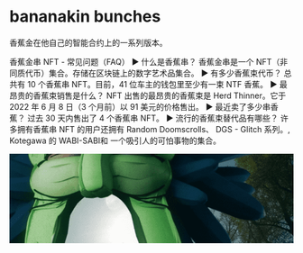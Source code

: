 # bananakin bunches

香蕉金在他自己的智能合约上的一系列版本。

香蕉金串 NFT - 常见问题（FAQ）
▶ 什么是香蕉串？
香蕉金串是一个 NFT（非同质代币）集合。存储在区块链上的数字艺术品集合。
▶ 有多少香蕉束代币？
总共有 10 个香蕉串 NFT。目前，41 位车主的钱包里至少有一束 NTF 香蕉。
▶ 最昂贵的香蕉束销售是什么？
NFT 出售的最昂贵的香蕉束是 Herd Thinner。它于 2022 年 6 月 8 日（3 个月前）以 91 美元的价格售出。
▶ 最近卖了多少串香蕉？
过去 30 天内售出了 4 个香蕉串 NFT。
▶ 流行的香蕉束替代品有哪些？
许多拥有香蕉串 NFT 的用户还拥有 Random Doomscrolls、 DGS - Glitch 系列。, Kotegawa 的 WABI-SABI和 一个吸引人的可怕事物的集合。

![nft](微信截图_20220825133227.png)
